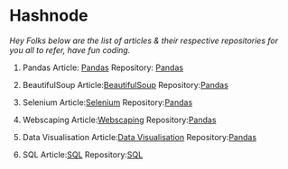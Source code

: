 # Hashnode
*Hey Folks below are the list of articles & their respective repositories for you all to refer, have fun coding.*

1. Pandas
Article: [Pandas](https://bhagesh.tech/)
Repository: [Pandas](/)

2. BeautifulSoup
Article:[BeautifulSoup](https://bhagesh.tech/)
Repository:[Pandas](/)

3. Selenium
Article:[Selenium](https://bhagesh.tech/)
Repository:[Pandas](/)

4. Webscaping
Article:[Webscaping](https://bhagesh.tech/)
Repository:[Pandas](/)

5. Data Visualisation
Article:[Data Visualisation](https://bhagesh.tech/)
Repository:[Pandas](/)

6. SQL
Article:[SQL](https://bhagesh.tech/)
Repository:[SQL](/)
